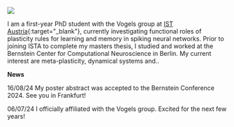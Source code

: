 ![](assets/IMG_7499.jpg)

I am a first-year PhD student with the Vogels group at [IST Austria](https://ist.ac.at/de/home/){:target="_blank"}, currently investigating functional roles of plasticity rules for learning and memory in spiking neural networks. Prior to joining ISTA to complete my masters thesis, I studied and worked at the Bernstein Center for Computational Neuroscience in Berlin. My current interest are meta-plasticity, dynamical systems and..

**News**

16/08/24 My poster abstract was accepted to the Bernstein Conference 2024. See you in Frankfurt!

06/07/24 I officially affiliated with the Vogels group. Excited for the next few years!
